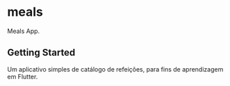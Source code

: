 # meals

Meals App.

## Getting Started

Um aplicativo simples de catálogo de refeições, para fins de aprendizagem em Flutter.
